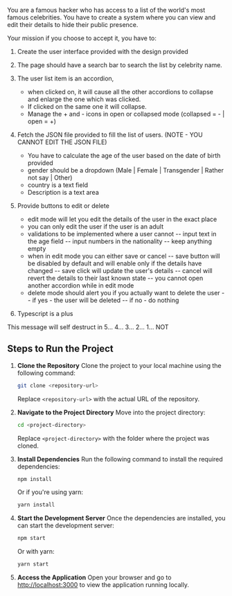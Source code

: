 You are a famous hacker who has access to a list of the world's most famous celebrities.
You have to create a system where you can view and edit their details to hide their public presence.

Your mission if you choose to accept it, you have to:

1. Create the user interface provided with the design provided

2. The page should have a search bar to search the list by celebrity name.

3. The user list item is an accordion,

   - when clicked on, it will cause all the other accordions to collapse and enlarge the one which was clicked.
   - If clicked on the same one it will collapse.
   - Manage the + and - icons in open or collapsed mode (collapsed = - | open = +)

4. Fetch the JSON file provided to fill the list of users. (NOTE - YOU CANNOT EDIT THE JSON FILE)

   - You have to calculate the age of the user based on the date of birth provided
   - gender should be a dropdown (Male | Female | Transgender | Rather not say | Other)
   - country is a text field
   - Description is a text area

5. Provide buttons to edit or delete

   - edit mode will let you edit the details of the user in the exact place
   - you can only edit the user if the user is an adult
   - validations to be implemented where a user cannot
     -- input text in the age field
     -- input numbers in the nationality
     -- keep anything empty
   - when in edit mode you can either save or cancel
     -- save button will be disabled by default and will enable only if the details have changed
     -- save click will update the user's details
     -- cancel will revert the details to their last known state
     -- you cannot open another accordion while in edit mode
   - delete mode should alert you if you actually want to delete the user
     -- if yes - the user will be deleted
     -- if no - do nothing

6. Typescript is a plus

This message will self destruct in 5... 4... 3... 2... 1... NOT

## Steps to Run the Project

1. **Clone the Repository**
   Clone the project to your local machine using the following command:

   ```bash
   git clone <repository-url>
   ```

   Replace `<repository-url>` with the actual URL of the repository.

2. **Navigate to the Project Directory**
   Move into the project directory:

   ```bash
   cd <project-directory>
   ```

   Replace `<project-directory>` with the folder where the project was cloned.

3. **Install Dependencies**
   Run the following command to install the required dependencies:

   ```bash
   npm install
   ```

   Or if you're using yarn:

   ```bash
   yarn install
   ```

4. **Start the Development Server**
   Once the dependencies are installed, you can start the development server:

   ```bash
   npm start
   ```

   Or with yarn:

   ```bash
   yarn start
   ```

5. **Access the Application**
   Open your browser and go to [http://localhost:3000](http://localhost:3000) to view the application running locally.
